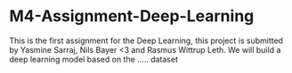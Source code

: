 # M4-Assignment-Deep-Learning
This is the first assignment for the Deep Learning, this project is submitted by Yasmine Sarraj, Nils Bayer <3 and Rasmus Wittrup Leth.
We will build a deep learning model based on the ..... dataset
